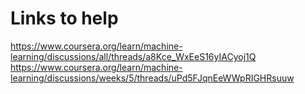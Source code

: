 # Links to help

https://www.coursera.org/learn/machine-learning/discussions/all/threads/a8Kce_WxEeS16yIACyoj1Q
https://www.coursera.org/learn/machine-learning/discussions/weeks/5/threads/uPd5FJqnEeWWpRIGHRsuuw
